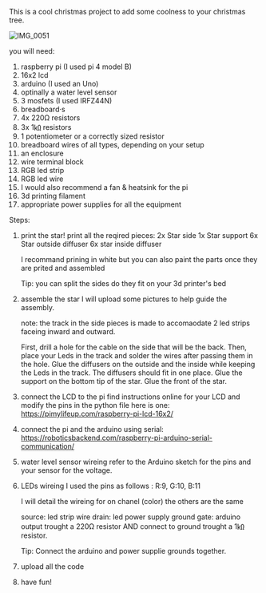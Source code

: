 This is a cool christmas project to add some coolness to your christmas tree.

![IMG_0051](https://github.com/SamG105/Raspberry-pi-controlled-Christmas-tree/assets/134083336/d80150f5-7567-4824-851b-ef092d5c5ab1)

you  will need:
1. raspberry pi (I used pi 4 model B)
2. 16x2 lcd
3. arduino (I used an Uno)
4. optinally a water level sensor
5. 3 mosfets (I used IRFZ44N)
6. breadboard·s
7. 4x 220Ω resistors
8. 3x 1㏀ resistors
9. 1 potentiometer or a correctly sized resistor
10. breadboard wires of all types, depending on your setup
11. an enclosure
12. wire terminal block
13. RGB led strip
14. RGB led wire
16. I would also recommend a fan & heatsink for the pi
17. 3d printing filament
18. appropriate power supplies for all the equipment


Steps: 
1) print the star!
   print all the reqired pieces:
   2x Star side
   1x Star support
   6x Star outside diffuser
   6x star inside diffuser

   I recommand prining in white but you can also paint the parts once they are prited and assembled

   Tip: you can split the sides do they fit on your 3d printer's bed

2) assemble the star
   I will upload some pictures to help guide the assembly.

   note: the track in the side pieces is made to accomaodate 2 led strips faceing inward and outward.

   First, drill a hole for the cable on the side that will be the back.
   Then, place your Leds in the track and solder the wires after passing them in the hole.
   Glue the diffusers on the outside and the inside while keeping the Leds in the track. The diffusers should fit in one place.
   Glue the support on the bottom tip of the star.
   Glue the front of the star.

3) connect the LCD to the pi
   find instructions online for your LCD and modify the pins in the python file
   here is one: https://pimylifeup.com/raspberry-pi-lcd-16x2/

4) connect the pi and the arduino using serial:
   https://roboticsbackend.com/raspberry-pi-arduino-serial-communication/

5) water level sensor wireing
   refer to the Arduino sketch for the pins and your sensor for the voltage.

6) LEDs wireing
   I used the pins as follows : R:9, G:10, B:11

   I will detail the wireing for on chanel (color) the others are the same

   source: led strip wire
   drain: led power supply ground
   gate: arduino output trought a 220Ω resistor AND connect to ground trought a 1㏀ resistor.

   Tip: Connect the arduino and power supplie grounds together.

7) upload all the code
8) have fun!
   
